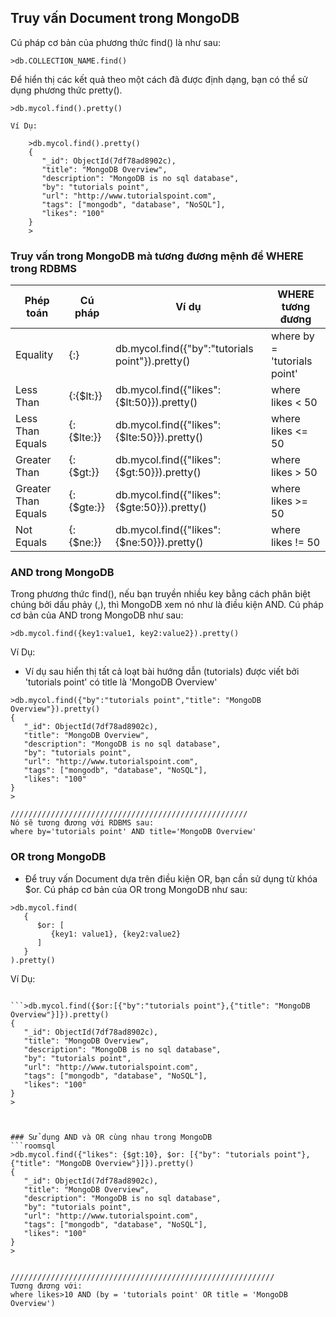 
## Truy vấn Document trong MongoDB

Cú pháp cơ bản của phương thức find() là như sau:
```roomsql
>db.COLLECTION_NAME.find()
```

Để hiển thị các kết quả theo một cách đã được định dạng, bạn có thể sử dụng phương thức pretty().
```roomsql
>db.mycol.find().pretty()
```

```roomsql
Ví Dụ:

    >db.mycol.find().pretty()
    {
       "_id": ObjectId(7df78ad8902c),
       "title": "MongoDB Overview", 
       "description": "MongoDB is no sql database",
       "by": "tutorials point",
       "url": "http://www.tutorialspoint.com",
       "tags": ["mongodb", "database", "NoSQL"],
       "likes": "100"
    }
    >
```


### Truy vấn trong MongoDB mà tương đương mệnh đề WHERE trong RDBMS

| Phép toán           | Cú pháp                | Ví dụ                                            | WHERE tương đương            |
|---------------------|------------------------|--------------------------------------------------|------------------------------|
| Equality            | {<key>:<value>}        | db.mycol.find({"by":"tutorials point"}).pretty() | where by = 'tutorials point' |
| Less Than           | {<key>:{$lt:<value>}}  | db.mycol.find({"likes":{$lt:50}}).pretty()       | where likes < 50             |
| Less Than Equals    | {<key>:{$lte:<value>}} | db.mycol.find({"likes":{$lte:50}}).pretty()      | where likes <= 50            |
| Greater Than        | {<key>:{$gt:<value>}}  | db.mycol.find({"likes":{$gt:50}}).pretty()       | where likes > 50             |
| Greater Than Equals | {<key>:{$gte:<value>}} | db.mycol.find({"likes":{$gte:50}}).pretty()      | where likes >= 50            |
| Not Equals          | {<key>:{$ne:<value>}}  | db.mycol.find({"likes":{$ne:50}}).pretty()       | where likes != 50            |


### AND trong MongoDB
Trong phương thức find(), nếu bạn truyền nhiều key bằng cách phân biệt chúng bởi dấu phảy (,), thì MongoDB xem nó như là điều kiện AND. Cú pháp cơ bản của AND trong MongoDB như sau:
```roomsql
>db.mycol.find({key1:value1, key2:value2}).pretty()
```


Ví Dụ:
- Ví dụ sau hiển thị tất cả loạt bài hướng dẫn (tutorials) được viết bởi 'tutorials point' có title là 'MongoDB Overview'
```roomsql
>db.mycol.find({"by":"tutorials point","title": "MongoDB Overview"}).pretty()
{
   "_id": ObjectId(7df78ad8902c),
   "title": "MongoDB Overview", 
   "description": "MongoDB is no sql database",
   "by": "tutorials point",
   "url": "http://www.tutorialspoint.com",
   "tags": ["mongodb", "database", "NoSQL"],
   "likes": "100"
}
>

/////////////////////////////////////////////////////
Nó sẽ tương đương với RDBMS sau:
where by='tutorials point' AND title='MongoDB Overview'
```


### OR trong MongoDB
- Để truy vấn Document dựa trên điều kiện OR, bạn cần sử dụng từ khóa $or. Cú pháp cơ bản của OR trong MongoDB như sau:
```roomsql
>db.mycol.find(
   {
      $or: [
         {key1: value1}, {key2:value2}
      ]
   }
).pretty()
```

Ví Dụ:
```roomsql

```>db.mycol.find({$or:[{"by":"tutorials point"},{"title": "MongoDB Overview"}]}).pretty()
{
   "_id": ObjectId(7df78ad8902c),
   "title": "MongoDB Overview", 
   "description": "MongoDB is no sql database",
   "by": "tutorials point",
   "url": "http://www.tutorialspoint.com",
   "tags": ["mongodb", "database", "NoSQL"],
   "likes": "100"
}
>



### Sử dụng AND và OR cùng nhau trong MongoDB
```roomsql
>db.mycol.find({"likes": {$gt:10}, $or: [{"by": "tutorials point"},{"title": "MongoDB Overview"}]}).pretty()
{
   "_id": ObjectId(7df78ad8902c),
   "title": "MongoDB Overview", 
   "description": "MongoDB is no sql database",
   "by": "tutorials point",
   "url": "http://www.tutorialspoint.com",
   "tags": ["mongodb", "database", "NoSQL"],
   "likes": "100"
}
>


///////////////////////////////////////////////////////////
Tương đương với:
where likes>10 AND (by = 'tutorials point' OR title = 'MongoDB Overview')
```
















